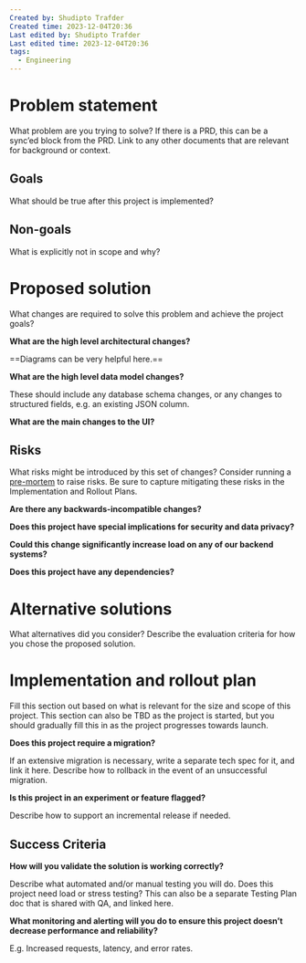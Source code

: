 ```yaml
---
Created by: Shudipto Trafder
Created time: 2023-12-04T20:36
Last edited by: Shudipto Trafder
Last edited time: 2023-12-04T20:36
tags:
  - Engineering
---
```

# Problem statement

What problem are you trying to solve? If there is a PRD, this can be a sync’ed block from the PRD. Link to any other documents that are relevant for background or context.

## Goals

What should be true after this project is implemented?

## Non-goals

What is explicitly not in scope and why?

# Proposed solution

What changes are required to solve this problem and achieve the project goals?

  

**What are the high level architectural changes?**

==Diagrams can be very helpful here.==

  

**What are the high level data model changes?**

These should include any database schema changes, or any changes to structured fields, e.g. an existing JSON column.

  

**What are the main changes to the UI?**

  

## Risks

What risks might be introduced by this set of changes? Consider running a [pre-mortem](https://www.notion.so/templates/pre-mortem-template) to raise risks. Be sure to capture mitigating these risks in the Implementation and Rollout Plans.

  

**Are there any backwards-incompatible changes?**

  

**Does this project have special implications for security and data privacy?**

  

**Could this change significantly increase load on any of our backend systems?**

  

**Does this project have any dependencies?**

  

# Alternative solutions

What alternatives did you consider? Describe the evaluation criteria for how you chose the proposed solution.

# Implementation and rollout plan

Fill this section out based on what is relevant for the size and scope of this project. This section can also be TBD as the project is started, but you should gradually fill this in as the project progresses towards launch.

  

**Does this project require a migration?**

If an extensive migration is necessary, write a separate tech spec for it, and link it here. Describe how to rollback in the event of an unsuccessful migration.

  

**Is this project in an experiment or feature flagged?**

Describe how to support an incremental release if needed.

  

## Success Criteria

**How will you validate the solution is working correctly?**

Describe what automated and/or manual testing you will do. Does this project need load or stress testing? This can also be a separate Testing Plan doc that is shared with QA, and linked here.

  

**What monitoring and alerting will you do to ensure this project doesn’t decrease performance and reliability?**

E.g. Increased requests, latency, and error rates.